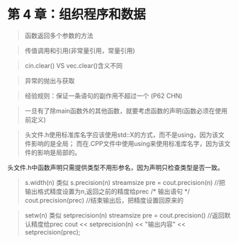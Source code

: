 # 第 4 章：组织程序和数据

>  函数返回多个参数的方法

> 传值调用和引用(非常量引用，常量引用)

> cin.clear() VS vec.clear()含义不同

> 异常的抛出与获取

> 经验规则：保证一条语句的副作用不超过一个 (P62 CHN)

> 一旦有了除main函数外的其他函数，就要考虑函数的声明(函数必须在使用前定义)

> 头文件.h使用标准库名字应该使用std::X的方式，而不是using，因为该文件影响的是全局；
而在.CPP文件中使用using来使用标准库名字，因为该文件的影响是局部的。

头文件.h中函数声明只需提供类型不用形参名，因为声明只检查类型是否一致。

> s.width(n) 类似 s.precision(n)
streamsize pre = cout.precision(n) //把输出格式精度设置为n,返回之前的精度给prec
/* 输出语句 */
cout.precision(prec) //结束输出后，把精度设置回原来的

> setw(n) 类似 setprecision(n)
streamsize pre = cout.precision() //返回默认精度给prec
cout << setprecision(n) << "输出内容" << setprecision(prec);
